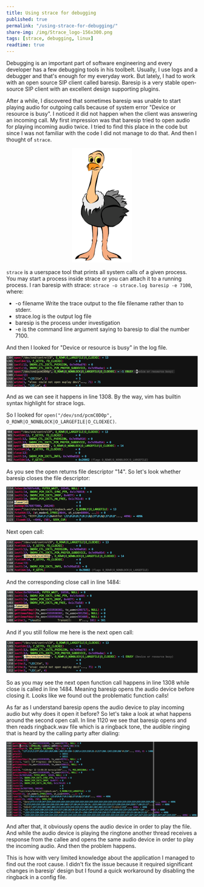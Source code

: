 ```yaml
---
title: Using strace for debugging
published: true
permalink: "/using-strace-for-debugging/"
share-img: /img/Strace_logo-156x300.png
tags: [strace, debugging, linux]
readtime: true
---
```


Debugging is an important part of software engineering and every
developer has a few debugging tools in his toolbelt.
Usually, I use logs and a debugger and that's enough for my everyday work.
But lately, I had to work with an open source SIP client called baresip.
Baresip is a very stable open-source SIP client with an excellent design supporting plugins.

After a while, I discovered that sometimes baresip was unable to start playing
audio for outgoing calls because of system error "Device or resource is busy".
I noticed it did not happen when the client was answering an incoming call.
My first impression was that baresip tried to open audio for playing incoming audio twice.
I tried to find this place in the code but since I was not familiar with the code I did not
manage to do that. And then I thought of `strace`.

<p align="center">
  <img src="/img/Strace_logo-156x300.png" title="Strace logo">
</p>

`strace` is a userspace tool that prints all system calls of a given process.
You may start a process inside strace or you can attach it to a running process.
I ran baresip with strace: `strace -o strace.log baresip -e 7100`, where:

* -o filename Write the trace output to the file filename rather than to stderr.
* strace.log is the output log file
* baresip is the process under investigation
* -e is the command line argument saying to baresip to dial the number 7100.

And then I looked for "Device or resource is busy" in the log file.

![strace](/img/strace_problematic_open_call.png)

And as we can see it happens in line 1308. By the way, vim has builtin syntax highlight for strace logs.

So I looked for `open("/dev/snd/pcmC0D0p", O_RDWR|O_NONBLOCK|O_LARGEFILE|O_CLOEXEC)`.

![strace](/img/first_open_call_0.png)

As you see the open returns file descriptor "14". So let's look whether baresip closes the file descriptor:

![strace](/img/close_14.png)

Next open call:

![strace](/img/second_open_call.png)

And the corresponding close call in line 1484:

![strace](/img/second_close_call.png)

And if you still follow me here is the next open call:

![strace](/img/third_open_call.png)

So as you may see the next open function call happens in line 1308 while close is called in line 1484.
Meaning baresip opens the audio device before closing it.
Looks like we found out the problematic function calls!

As far as I understand baresip opens the audio device to play
incoming audio but why does it open it before? So let's take a look at what happens around the second open call. In line 1120 we see that baresip opens and then reads ringback.wav file which is
a ringback tone, the audible ringing that is heard by the calling party after dialing:

![strace](/img/open_ringback_file_epoll_wait.png)

And after that, it obviously opens the audio device in order to play the file.
And while the audio device is playing the ringtone another thread receives a response
from the callee and opens the same audio device in order to play the incoming audio.
And then the problem happens.

This is how with very limited knowledge about the application I managed to find out the root cause.
I didn't fix the issue because it required significant changes in baresip' design but I
found a quick workaround by disabling the ringback in a config file.
